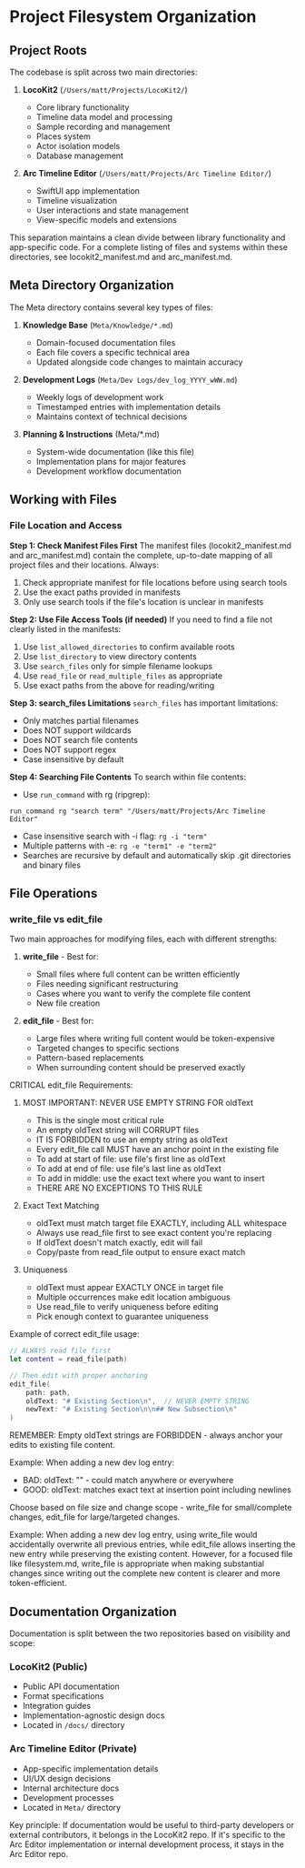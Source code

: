 # Project Filesystem Organization

## Project Roots

The codebase is split across two main directories:

1. **LocoKit2** (`/Users/matt/Projects/LocoKit2/`)
   - Core library functionality
   - Timeline data model and processing
   - Sample recording and management
   - Places system
   - Actor isolation models
   - Database management

2. **Arc Timeline Editor** (`/Users/matt/Projects/Arc Timeline Editor/`)
   - SwiftUI app implementation
   - Timeline visualization
   - User interactions and state management
   - View-specific models and extensions

This separation maintains a clean divide between library functionality and app-specific code. For a complete listing of files and systems within these directories, see locokit2_manifest.md and arc_manifest.md.

## Meta Directory Organization

The Meta directory contains several key types of files:

1. **Knowledge Base** (`Meta/Knowledge/*.md`)
   - Domain-focused documentation files
   - Each file covers a specific technical area
   - Updated alongside code changes to maintain accuracy

2. **Development Logs** (`Meta/Dev Logs/dev_log_YYYY_wWW.md`)
   - Weekly logs of development work
   - Timestamped entries with implementation details
   - Maintains context of technical decisions

3. **Planning & Instructions** (Meta/*.md)
   - System-wide documentation (like this file)
   - Implementation plans for major features
   - Development workflow documentation

## Working with Files

### File Location and Access

**Step 1: Check Manifest Files First**
The manifest files (locokit2_manifest.md and arc_manifest.md) contain the complete, up-to-date mapping of all project files and their locations. Always:
1. Check appropriate manifest for file locations before using search tools
2. Use the exact paths provided in manifests
3. Only use search tools if the file's location is unclear in manifests

**Step 2: Use File Access Tools (if needed)**
If you need to find a file not clearly listed in the manifests:
1. Use `list_allowed_directories` to confirm available roots
2. Use `list_directory` to view directory contents
3. Use `search_files` only for simple filename lookups
4. Use `read_file` or `read_multiple_files` as appropriate
5. Use exact paths from the above for reading/writing

**Step 3: search_files Limitations**
`search_files` has important limitations:
- Only matches partial filenames
- Does NOT support wildcards
- Does NOT search file contents
- Does NOT support regex
- Case insensitive by default

**Step 4: Searching File Contents**
To search within file contents:
- Use `run_command` with rg (ripgrep):
```
run_command rg "search term" "/Users/matt/Projects/Arc Timeline Editor"
```
- Case insensitive search with -i flag: `rg -i "term"`
- Multiple patterns with -e: `rg -e "term1" -e "term2"`
- Searches are recursive by default and automatically skip .git directories and binary files

## File Operations

### write_file vs edit_file

Two main approaches for modifying files, each with different strengths:

1. **write_file** - Best for:
   - Small files where full content can be written efficiently
   - Files needing significant restructuring
   - Cases where you want to verify the complete file content
   - New file creation

2. **edit_file** - Best for:
   - Large files where writing full content would be token-expensive
   - Targeted changes to specific sections
   - Pattern-based replacements
   - When surrounding content should be preserved exactly

CRITICAL edit_file Requirements:

1. MOST IMPORTANT: NEVER USE EMPTY STRING FOR oldText
   - This is the single most critical rule
   - An empty oldText string will CORRUPT files
   - IT IS FORBIDDEN to use an empty string as oldText
   - Every edit_file call MUST have an anchor point in the existing file
   - To add at start of file: use file's first line as oldText
   - To add at end of file: use file's last line as oldText
   - To add in middle: use the exact text where you want to insert
   - THERE ARE NO EXCEPTIONS TO THIS RULE

2. Exact Text Matching
   - oldText must match target file EXACTLY, including ALL whitespace
   - Always use read_file first to see exact content you're replacing
   - If oldText doesn't match exactly, edit will fail
   - Copy/paste from read_file output to ensure exact match

3. Uniqueness
   - oldText must appear EXACTLY ONCE in target file
   - Multiple occurrences make edit location ambiguous
   - Use read_file to verify uniqueness before editing
   - Pick enough context to guarantee uniqueness

Example of correct edit_file usage:
```swift
// ALWAYS read file first
let content = read_file(path)

// Then edit with proper anchoring
edit_file(
    path: path,
    oldText: "# Existing Section\n",  // NEVER EMPTY STRING
    newText: "# Existing Section\n\n## New Subsection\n"
)
```

REMEMBER: Empty oldText strings are FORBIDDEN - always anchor your edits to existing file content.

Example: When adding a new dev log entry:
- BAD: oldText: "" - could match anywhere or everywhere
- GOOD: oldText: matches exact text at insertion point including newlines

Choose based on file size and change scope - write_file for small/complete changes, edit_file for large/targeted changes.

Example: When adding a new dev log entry, using write_file would accidentally overwrite all previous entries, while edit_file allows inserting the new entry while preserving the existing content. However, for a focused file like filesystem.md, write_file is appropriate when making substantial changes since writing out the complete new content is clearer and more token-efficient.

## Documentation Organization

Documentation is split between the two repositories based on visibility and scope:

### LocoKit2 (Public)
- Public API documentation
- Format specifications
- Integration guides
- Implementation-agnostic design docs
- Located in `/docs/` directory

### Arc Timeline Editor (Private)
- App-specific implementation details
- UI/UX design decisions
- Internal architecture docs
- Development processes
- Located in `Meta/` directory

Key principle: If documentation would be useful to third-party developers or external contributors, it belongs in the LocoKit2 repo. If it's specific to the Arc Editor implementation or internal development process, it stays in the Arc Editor repo.

